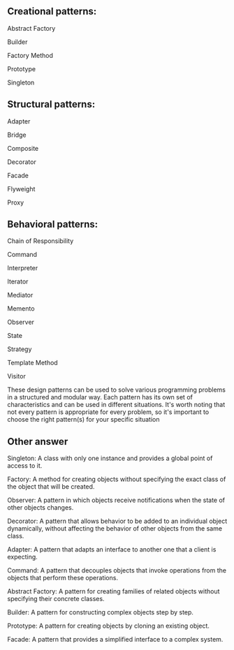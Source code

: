 ## Creational patterns:

Abstract Factory

Builder

Factory Method

Prototype

Singleton

## Structural patterns:


Adapter

Bridge

Composite

Decorator

Facade

Flyweight

Proxy

## Behavioral patterns:

Chain of Responsibility

Command

Interpreter

Iterator

Mediator

Memento

Observer

State

Strategy

Template Method

Visitor

These design patterns can be used to solve various programming problems in a structured and modular way. Each pattern has its own set of characteristics and can be used in different situations. It's worth noting that not every pattern is appropriate for every problem, so it's important to choose the right pattern(s) for your specific situation


## Other answer

Singleton: A class with only one instance and provides a global point of access to it.

Factory: A method for creating objects without specifying the exact class of the object that will be created.

Observer: A pattern in which objects receive notifications when the state of other objects changes.

Decorator: A pattern that allows behavior to be added to an individual object dynamically, without affecting the behavior of other objects from the same class.

Adapter: A pattern that adapts an interface to another one that a client is expecting.

Command: A pattern that decouples objects that invoke operations from the objects that perform these operations.

Abstract Factory: A pattern for creating families of related objects without specifying their concrete classes.

Builder: A pattern for constructing complex objects step by step.

Prototype: A pattern for creating objects by cloning an existing object.

Facade: A pattern that provides a simplified interface to a complex system.
